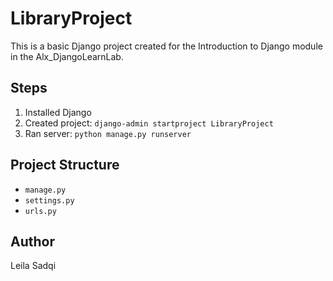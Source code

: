 # LibraryProject

This is a basic Django project created for the Introduction to Django module in the Alx_DjangoLearnLab.

## Steps

1. Installed Django
2. Created project: `django-admin startproject LibraryProject`
3. Ran server: `python manage.py runserver`

## Project Structure

- `manage.py`
- `settings.py`
- `urls.py`

## Author

Leila Sadqi
